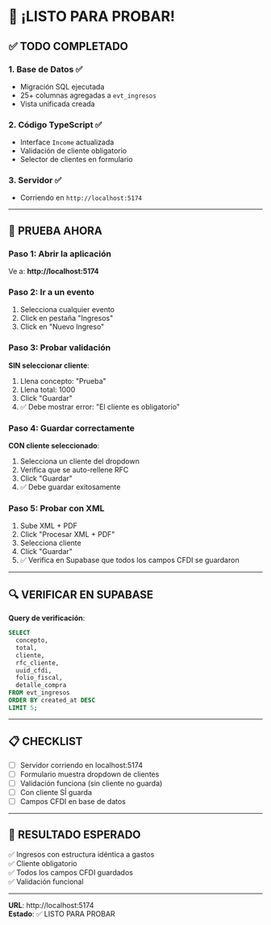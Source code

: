 # 🎉 ¡LISTO PARA PROBAR!

## ✅ TODO COMPLETADO

### 1. Base de Datos ✅
- Migración SQL ejecutada
- 25+ columnas agregadas a `evt_ingresos`
- Vista unificada creada

### 2. Código TypeScript ✅
- Interface `Income` actualizada
- Validación de cliente obligatorio
- Selector de clientes en formulario

### 3. Servidor ✅
- Corriendo en `http://localhost:5174`

---

## 🧪 PRUEBA AHORA

### Paso 1: Abrir la aplicación
Ve a: **http://localhost:5174**

### Paso 2: Ir a un evento
1. Selecciona cualquier evento
2. Click en pestaña "Ingresos"
3. Click en "Nuevo Ingreso"

### Paso 3: Probar validación
**SIN seleccionar cliente**:
1. Llena concepto: "Prueba"
2. Llena total: 1000
3. Click "Guardar"
4. ✅ Debe mostrar error: "El cliente es obligatorio"

### Paso 4: Guardar correctamente
**CON cliente seleccionado**:
1. Selecciona un cliente del dropdown
2. Verifica que se auto-rellene RFC
3. Click "Guardar"
4. ✅ Debe guardar exitosamente

### Paso 5: Probar con XML
1. Sube XML + PDF
2. Click "Procesar XML + PDF"
3. Selecciona cliente
4. Click "Guardar"
5. ✅ Verifica en Supabase que todos los campos CFDI se guardaron

---

## 🔍 VERIFICAR EN SUPABASE

**Query de verificación**:
```sql
SELECT 
  concepto,
  total,
  cliente,
  rfc_cliente,
  uuid_cfdi,
  folio_fiscal,
  detalle_compra
FROM evt_ingresos
ORDER BY created_at DESC
LIMIT 5;
```

---

## 📋 CHECKLIST

- [ ] Servidor corriendo en localhost:5174
- [ ] Formulario muestra dropdown de clientes
- [ ] Validación funciona (sin cliente no guarda)
- [ ] Con cliente SÍ guarda
- [ ] Campos CFDI en base de datos

---

## 🎯 RESULTADO ESPERADO

✅ Ingresos con estructura idéntica a gastos  
✅ Cliente obligatorio  
✅ Todos los campos CFDI guardados  
✅ Validación funcional  

---

**URL**: http://localhost:5174  
**Estado**: ✅ LISTO PARA PROBAR
